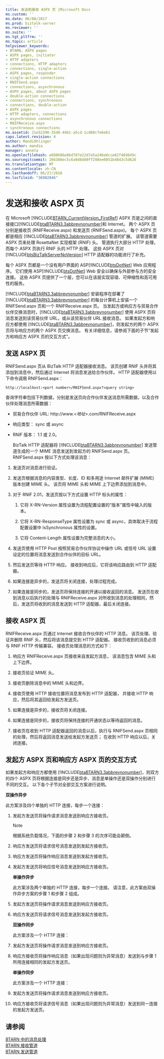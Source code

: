 ```yaml
---
title: 发送和接收 ASPX 页 |Microsoft Docs
ms.custom: ''
ms.date: 06/08/2017
ms.prod: biztalk-server
ms.reviewer: ''
ms.suite: ''
ms.tgt_pltfrm: ''
ms.topic: article
helpviewer_keywords:
- BTARN, ASPX pages
- ASPX pages, initiator
- HTTP adapters
- connections, HTTP adapters
- connections, single-action
- ASPX pages, responder
- single-action connections
- RNIFSend.aspx
- connections, asynchronous
- ASPX pages, about ASPX pages
- double-action connections
- connections, synchronous
- connections, double-action
- ASPX pages
- HTTP adapters, connections
- asynchronous connections
- RNIFReceive.aspx
- synchronous connections
ms.assetid: 21e52390-35d8-44b1-a5cd-1cd60cfe6e61
caps.latest.revision: 4
author: MandiOhlinger
ms.author: mandia
manager: anneta
ms.openlocfilehash: e688686e8bd787e22d7e5a246e0cce62f469649c
ms.sourcegitcommit: 266308ec5c6a9d8d80ff298ee6051b4843c5d626
ms.translationtype: MT
ms.contentlocale: zh-CN
ms.lasthandoff: 06/27/2018
ms.locfileid: "36982046"
---
```

# <a name="send-and-receive-aspx-pages"></a>发送和接收 ASPX 页
在 Microsoft [!INCLUDE[BTARN_CurrentVersion_FirstRef](../../includes/btarn-currentversion-firstref-md.md)] ASPX 页是之间的直接接口[!INCLUDE[btaBTARN3.3abbrevnonumber](../../includes/btabtarn3-3abbrevnonumber-md.md)]和 Internet。 两个 ASPX 页分别是接收页 (RNIFReceive.aspx) 和发送页 (RNIFSend.aspx)。 每个 ASPX 页都是相应 [!INCLUDE[btaBTARN3.3abbrevnonumber](../../includes/btabtarn3-3abbrevnonumber-md.md)] 管道的扩展。 该管道需要 ASPX 页来处理 RosettaNet 实现框架 (RNIF) 头。 管道执行大部分 HTTP 处理，而每个 ASPX 页执行 RNIF 头的 HTTP 处理。 这些 ASPX 页对 [!INCLUDE[btsBizTalkServerNoVersion](../../includes/btsbiztalkservernoversion-md.md)] HTTP 适配器的功能进行了补充。  
  
 每个 ASPX 页都是一个没有用户界面的 ASP[!INCLUDE[btsDotNet](../../includes/btsdotnet-md.md)] Web 应用程序。 它们使用 ASP[!INCLUDE[btsDotNet](../../includes/btsdotnet-md.md)] Web 安全以确保与外部参与方的安全连接。 这些 ASPX 页提供了一个层，您可以在该层实现容错、可伸缩性和高可用性的服务。  
  
 [!INCLUDE[btaBTARN3.3abbrevnonumber](../../includes/btabtarn3-3abbrevnonumber-md.md)] 安装程序在部署了 [!INCLUDE[btaBTARN3.3abbrevnonumber](../../includes/btabtarn3-3abbrevnonumber-md.md)] 的每台计算机上安装一个 RNIFSend.aspx 页和一个 RNIFReceive.aspx 页。 当发起方或响应方与贸易合作伙伴交换消息时，[!INCLUDE[btaBTARN3.3abbrevnonumber](../../includes/btabtarn3-3abbrevnonumber-md.md)] 使用 ASPX 页将消息发送到该贸易伙伴 URL，或从该贸易伙伴 URL 接收消息。 如果发起方和响应方都使用 [!INCLUDE[btaBTARN3.3abbrevnonumber](../../includes/btabtarn3-3abbrevnonumber-md.md)]，则发起方的两个 ASPX 页将与响应方的两个 ASPX 页交换消息。 有关详细信息，请参阅下面的子节“发起方和响应方 ASPX 页的交互方式”。  
  
## <a name="send-aspx-page"></a>发送 ASPX 页  
 RNIFSend.aspx 页从 BizTalk HTTP 适配器接收消息。 该页创建 RNIF 头并将其添加到消息中，然后通过 Internet 将消息发送给合作伙伴。 HTTP 适配器使用以下命令调用 RNIFSend.aspx：  
  
```  
http://localhost:<port number>/RNIFSend.aspx?<query string>  
```  
  
 查询字符串包括下列数据，分别是发送页向合作伙伴发送消息所需数据，以及合作伙伴处理消息所需数据：  
  
- 贸易合作伙伴 URL: http://www.\<*地址*\>.com/RNIFReceive.aspx  
  
- 响应类型： sync 或 async  
  
- RNIF 版本： 1.1 或 2.0。  
  
  BizTalk HTTP 适配器将 [!INCLUDE[btaBTARN3.3abbrevnonumber](../../includes/btabtarn3-3abbrevnonumber-md.md)] 发送管道生成的一个 MIME 消息发送到发起方的 RNIFSend.aspx 页。 RNIFSend.aspx 按以下方式处理该消息：  
  
1.  发送页对消息进行验证。  
  
2.  发送页根据消息的内容类型、长度、ID 和多用途 Internet 邮件扩展 (MIME) 版本创建 MIME 头。 该页将 MIME 头和 MIME 上下边界添加到消息中。  
  
3.  对于 RNIF 2.01，发送页按以下方式设置 HTTP 标头的属性：  
  
    1.  它将 X-RN-Version 属性设置为流程配置设置的“版本”属性中输入的版本。  
  
    2.  它将 X-RN-ResponseType 属性设置为 sync 或 async，具体取决于流程配置设置中 IsSynchronous 属性的设置。  
  
    3.  它将 Content-Length 属性设置为完整消息的大小。  
  
4.  发送页使用 HTTP Post 按照贸易合作伙伴协议中操作 URL 或信号 URL 设置设定的位置将消息发送到合作伙伴的目标 URL。  
  
5.  然后发送页等待 HTTP 响应。 接收到响应后，它将该响应路由到 HTTP 适配器。  
  
6.  如果连接是异步的，发送页将关闭连接，处理过程完成。  
  
7.  如果连接是同步的，发送页将保持连接的开通以接收返回的消息。 发送页在收到消息以后执行的处理与 RNIFReceive.aspx 对所收到消息的处理相同，然后，发送页将收到的消息发送到 HTTP 适配器，最后关闭连接。  
  
## <a name="receive-aspx-page"></a>接收 ASPX 页  
 RNIFReceive.aspx 页通过 Internet 接收合作伙伴的 HTTP 消息。 该页处理、验证并删除 RNIF 头，然后将该消息提交到 HTTP 适配器。 接收页收到的消息必须与 RNIF HTTP 传输兼容。 接收页处理消息的方式如下：  
  
1.  响应方 RNIFReceive.aspx 页接收来自发起方消息， 该消息包含 MIME 头和上下边界。  
  
2.  接收页验证 MIME 头。  
  
3.  接收页删除消息中的 MIME 头和边界。  
  
4.  接收页使用 HTTP 接收位置将消息发布到 HTTP 适配器， 并接收 HTTP 响应，然后将其返回给发起方发送页。  
  
5.  如果连接是异步的，接收页将关闭连接。  
  
6.  如果连接是同步的，接收页将保持连接的开通状态以等待返回的消息。  
  
7.  接收页在收到 HTTP 适配器返回的消息以后，执行与 RNIFSend.aspx 页相同的处理，然后将返回消息发送给发起方发送页； 在收到 HTTP 响应以后，关闭连接。  
  
## <a name="how-initiator-and-responder-aspx-pages-interact"></a>发起方 ASPX 页和响应方 ASPX 页的交互方式  
 如果发起方和响应方都使用 [!INCLUDE[btaBTARN3.3abbrevnonumber](../../includes/btabtarn3-3abbrevnonumber-md.md)]，则双方的四个 ASPX 页将根据连接是同步还是异步、消息是单操作还是双操作分别进行不同的交互。 以下各个子节对全部交互方案进行说明。  
  
 **双操作异步**  
  
 此方案涉及四个单独的 HTTP 连接，每步一个连接：  
  
1. 发起方发送页将操作请求消息发送到响应方接收页。  
  
   > [!NOTE]
   >  根据系统负载情况，下面的步骤 2 和步骤 3 的次序可能会颠倒。  
  
2. 响应方发送页将请求信号消息发送到发起方接收页。  
  
3. 响应方发送页将操作响应消息发送到发起方接收页。  
  
4. 发起方发送页将响应信号消息发送到响应方接收页。  
  
   **单操作异步**  
  
   此方案涉及两个单独的 HTTP 连接，每步一个连接。 请注意，此方案由双操作异步方案的步骤 1 和步骤 2 组成。  
  
5. 发起方发送页将操作请求消息发送到响应方接收页。  
  
6. 响应方发送页将请求信号消息发送到发起方接收页。  
  
   **双操作同步**  
  
   此方案涉及一个 HTTP 连接：  
  
7. 发起方发送页将操作请求消息发送到响应方接收页。  
  
8. 响应方接收页将操作响应消息（如果出现问题则为异常消息）发送到与步骤 1 所用连接相同的发起方发送页。  
  
   **单操作同步**  
  
   此方案涉及一个 HTTP 连接：  
  
9. 发起方发送页将操作请求消息发送到响应方接收页。  
  
10. 响应方接收页将请求信号消息（如果出现问题则为异常消息）发送到同一连接的发起方发送页。  
  
## <a name="see-also"></a>请参阅  
 [BTARN 中的消息处理](../../adapters-and-accelerators/accelerator-rosettanet/message-processing-in-btarn.md)   
 [BTARN 接收管道](../../adapters-and-accelerators/accelerator-rosettanet/btarn-receive-pipeline.md)   
 [BTARN 发送管道](../../adapters-and-accelerators/accelerator-rosettanet/btarn-send-pipeline.md)